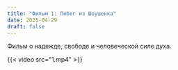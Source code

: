 ```yaml
---
title: "Фильм 1: Побег из Шоушенка"
date: 2025-04-29
draft: false
---
```


Фильм о надежде, свободе и человеческой силе духа.

{{< video src="1.mp4" >}}



